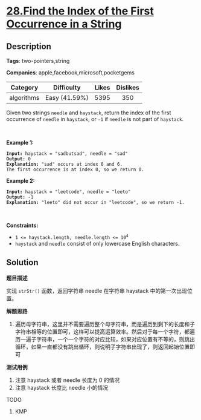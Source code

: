# [28.Find the Index of the First Occurrence in a String](https://leetcode.com/problems/find-the-index-of-the-first-occurrence-in-a-string/description/)

## Description

**Tags**: two-pointers,string

**Companies**: apple,facebook,microsoft,pocketgems

|  Category  |  Difficulty   | Likes | Dislikes |
| :--------: | :-----------: | :---: | :------: |
| algorithms | Easy (41.59%) | 5395  |   350    |

<p>Given two strings <code>needle</code> and <code>haystack</code>, return the index of the first occurrence of <code>needle</code> in <code>haystack</code>, or <code>-1</code> if <code>needle</code> is not part of <code>haystack</code>.</p>
<p>&nbsp;</p>
<p><strong class="example">Example 1:</strong></p>
<pre><code><strong>Input:</strong> haystack = &quot;sadbutsad&quot;, needle = &quot;sad&quot;
<strong>Output:</strong> 0
<strong>Explanation:</strong> &quot;sad&quot; occurs at index 0 and 6.
The first occurrence is at index 0, so we return 0.</code></pre>
<p><strong class="example">Example 2:</strong></p>
<pre><code><strong>Input:</strong> haystack = &quot;leetcode&quot;, needle = &quot;leeto&quot;
<strong>Output:</strong> -1
<strong>Explanation:</strong> &quot;leeto&quot; did not occur in &quot;leetcode&quot;, so we return -1.</code></pre>
<p>&nbsp;</p>
<p><strong>Constraints:</strong></p>
<ul>
  <li><code>1 &lt;= haystack.length, needle.length &lt;= 10<sup>4</sup></code></li>
  <li><code>haystack</code> and <code>needle</code> consist of only lowercase English characters.</li>
</ul>

## Solution

**题目描述**

实现 `strStr()` 函数，返回字符串 needle 在字符串 haystack 中的第一次出现位置。

**解题思路**

1. 遍历母字符串，这里并不需要遍历整个母字符串，而是遍历到剩下的长度和子字符串相等的位置即可，这样可以提高运算效率。然后对于每一个字符，都遍历一遍子字符串，一个一个字符的对应比较，如果对应位置有不等的，则跳出循环，如果一直都没有跳出循环，则说明子字符串出现了，则返回起始位置即可

**测试用例**

1. 注意 haystack 或者 needle 长度为 0 的情况
2. 注意 haystack 长度比 needle 小的情况

TODO

1. KMP

